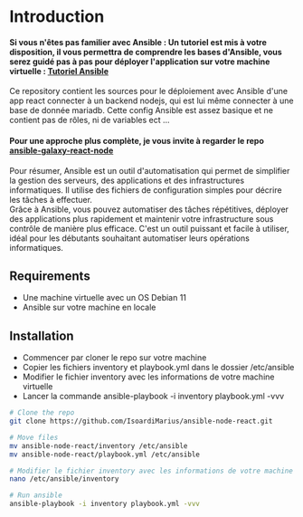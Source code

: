 # Introduction

#### Si vous n'êtes pas familier avec Ansible : Un tutoriel est mis à votre disposition, il vous permettra de comprendre les bases d'Ansible, vous serez guidé pas à pas pour déployer l'application sur votre machine virtuelle : [Tutoriel Ansible](https://picayune-promotion-42d.notion.site/Mac-M1-deployment-Ansible-with-Debian-11-node-mysql-react-c21dbb0acc2d443e97079077e5b733e2)

Ce repository contient les sources pour le déploiement avec Ansible d'une app react connecter à un backend nodejs, qui est lui même connecter à une base de donnée mariadb.
Cette config Ansible est assez basique et ne contient pas de rôles, ni de variables ect ...

#### Pour une approche plus complète, je vous invite à regarder le repo [ansible-galaxy-react-node](https://github.com/IsoardiMarius/ansible-galaxy-node-react)

Pour résumer, Ansible est un outil d'automatisation qui permet de simplifier la gestion des serveurs, des applications et des infrastructures informatiques. Il utilise des fichiers de configuration simples pour décrire les tâches à effectuer.  
Grâce à Ansible, vous pouvez automatiser des tâches répétitives, déployer des applications plus rapidement et maintenir votre infrastructure sous contrôle de manière plus efficace. C'est un outil puissant et facile à utiliser, idéal pour les débutants souhaitant automatiser leurs opérations informatiques.


## Requirements

- Une machine virtuelle avec un OS Debian 11
- Ansible sur votre machine en locale

## Installation
- Commencer par cloner le repo sur votre machine
- Copier les fichiers inventory et playbook.yml dans le dossier /etc/ansible
- Modifier le fichier inventory avec les informations de votre machine virtuelle
- Lancer la commande ansible-playbook -i inventory playbook.yml -vvv



```bash
# Clone the repo
git clone https://github.com/IsoardiMarius/ansible-node-react.git

# Move files
mv ansible-node-react/inventory /etc/ansible
mv ansible-node-react/playbook.yml /etc/ansible

# Modifier le fichier inventory avec les informations de votre machine virtuelle
nano /etc/ansible/inventory

# Run ansible
ansible-playbook -i inventory playbook.yml -vvv 
```



